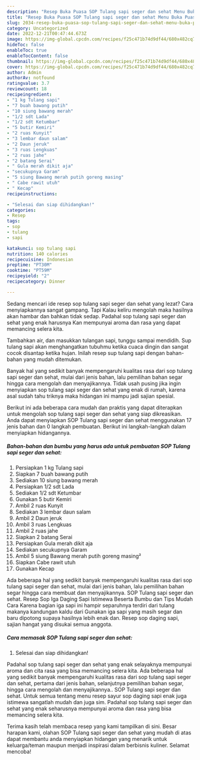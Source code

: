 ```yaml
---
description: "Resep Buka Puasa SOP Tulang sapi seger dan sehat Menu Buka Puas"
title: "Resep Buka Puasa SOP Tulang sapi seger dan sehat Menu Buka Puas"
slug: 2034-resep-buka-puasa-sop-tulang-sapi-seger-dan-sehat-menu-buka-puas
category: Uncategorized
date: 2022-12-21T00:47:44.673Z
image: https://img-global.cpcdn.com/recipes/f25c471b74d9df44/680x482cq70/sop-tulang-sapi-seger-dan-sehat-foto-resep-utama.jpg
hideToc: false
enableToc: true
enableTocContent: false
thumbnail: https://img-global.cpcdn.com/recipes/f25c471b74d9df44/680x482cq70/sop-tulang-sapi-seger-dan-sehat-foto-resep-utama.jpg
cover: https://img-global.cpcdn.com/recipes/f25c471b74d9df44/680x482cq70/sop-tulang-sapi-seger-dan-sehat-foto-resep-utama.jpg
author: Admin
authorAv: notfound
ratingvalue: 3.7
reviewcount: 18
recipeingredient:
- "1 kg Tulang sapi"
- "7 buah bawang putih"
- "10 siung bawang merah"
- "1/2 sdt Lada"
- "1/2 sdt Ketumbar"
- "5 butir Kemiri"
- "2 ruas Kunyit"
- "3 lembar daun salam"
- "2 Daun jeruk"
- "3 ruas Lengkuas"
- "2 ruas jahe"
- "2 batang Serai"
- " Gula merah dikit aja"
- "secukupnya Garam"
- "5 siung Bawang merah putih goreng masing"
- " Cabe rawit utuh"
- " Kecap"
recipeinstructions:

- "Selesai dan siap dihidangkan!"
categories:
- Resep
tags:
- sop
- tulang
- sapi

katakunci: sop tulang sapi 
nutrition: 140 calories
recipecuisine: Indonesian
preptime: "PT30M"
cooktime: "PT59M"
recipeyield: "2"
recipecategory: Dinner

---
```



Sedang mencari ide resep sop tulang sapi seger dan sehat yang lezat? Cara menyiapkannya sangat gampang. Tapi Kalau keliru mengolah maka hasilnya akan hambar dan bahkan tidak sedap. Padahal sop tulang sapi seger dan sehat yang enak harusnya Kan mempunyai aroma dan rasa yang dapat memancing selera kita.


Tambahkan air, dan masukkan tulangan sapi, tunggu sampai mendidih. Sup tulang sapi akan menghangatkan tubuhmu ketika cuaca dingin dan sangat cocok disantap ketika hujan. Inilah resep sup tulang sapi dengan bahan-bahan yang mudah ditemukan.

Banyak hal yang sedikit banyak mempengaruhi kualitas rasa dari sop tulang sapi seger dan sehat, mulai dari jenis bahan, lalu pemilihan bahan segar hingga cara mengolah dan menyajikannya. Tidak usah pusing jika ingin menyiapkan sop tulang sapi seger dan sehat yang enak di rumah, karena asal sudah tahu triknya maka hidangan ini mampu jadi sajian spesial.


Berikut ini ada beberapa cara mudah dan praktis yang dapat diterapkan untuk mengolah sop tulang sapi seger dan sehat yang siap dikreasikan. Anda dapat menyiapkan SOP Tulang sapi seger dan sehat menggunakan 17 jenis bahan dan 0 langkah pembuatan. Berikut ini langkah-langkah dalam menyiapkan hidangannya.

<!--inarticleads1-->

##### Bahan-bahan dan bumbu yang harus ada untuk pembuatan SOP Tulang sapi seger dan sehat:

1. Persiapkan 1 kg Tulang sapi
1. Siapkan 7 buah bawang putih
1. Sediakan 10 siung bawang merah
1. Persiapkan 1/2 sdt Lada
1. Sediakan 1/2 sdt Ketumbar
1. Gunakan 5 butir Kemiri
1. Ambil 2 ruas Kunyit
1. Sediakan 3 lembar daun salam
1. Ambil 2 Daun jeruk
1. Ambil 3 ruas Lengkuas
1. Ambil 2 ruas jahe
1. Siapkan 2 batang Serai
1. Persiapkan  Gula merah dikit aja
1. Sediakan secukupnya Garam
1. Ambil 5 siung Bawang merah putih goreng masing²
1. Siapkan  Cabe rawit utuh
1. Gunakan  Kecap


Ada beberapa hal yang sedikit banyak mempengaruhi kualitas rasa dari sop tulang sapi seger dan sehat, mulai dari jenis bahan, lalu pemilihan bahan segar hingga cara membuat dan menyajikannya. SOP Tulang sapi seger dan sehat. Resep Sop Iga Daging Sapi Istimewa Beserta Bumbu dan Tips Mudah Cara Karena bagian iga sapi ini hampir separuhnya terdiri dari tulang makanya kandungan kaldu dari Gunakan iga sapi yang masih segar dan baru dipotong supaya hasilnya lebih enak dan. Resep sop daging sapi, sajian hangat yang disukai semua anggota. 

<!--inarticleads2-->

##### Cara memasak SOP Tulang sapi seger dan sehat:


1. Selesai dan siap dihidangkan!

Padahal sop tulang sapi seger dan sehat yang enak selayaknya mempunyai aroma dan cita rasa yang bisa memancing selera kita. Ada beberapa hal yang sedikit banyak mempengaruhi kualitas rasa dari sop tulang sapi seger dan sehat, pertama dari jenis bahan, selanjutnya pemilihan bahan segar, hingga cara mengolah dan menyajikannya.. SOP Tulang sapi seger dan sehat. Untuk semua tentang menu resep sayur sop daging sapi enak juga istimewa sangatlah mudah dan juga sim. Padahal sop tulang sapi seger dan sehat yang enak seharusnya mempunyai aroma dan rasa yang bisa memancing selera kita. 

Terima kasih telah membaca resep yang kami tampilkan di sini. Besar harapan kami, olahan SOP Tulang sapi seger dan sehat yang mudah di atas dapat membantu anda menyiapkan hidangan yang menarik untuk keluarga/teman maupun menjadi inspirasi dalam berbisnis kuliner. Selamat mencoba!
